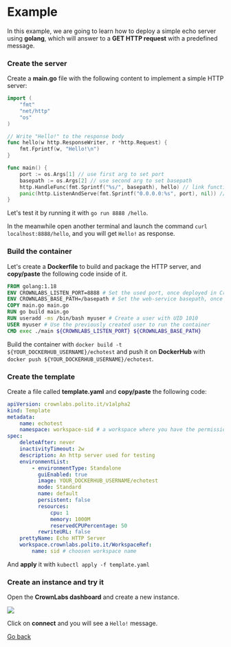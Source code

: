 # Example

In this example, we are going to learn how to deploy a simple echo server using **golang**, which will answer to a **GET HTTP request** with a predefined message.

### Create the server

Create a **main.go** file with the following content to implement a simple HTTP server:

```go
import (
	"fmt"
	"net/http"
	"os"
)

// Write "Hello!" to the response body
func hello(w http.ResponseWriter, r *http.Request) {
	fmt.Fprintf(w, "Hello!\n")
}

func main() {
	port := os.Args[1] // use first arg to set port
	basepath := os.Args[2] // use second arg to set basepath
	http.HandleFunc(fmt.Sprintf("%s/", basepath), hello) // link function to url path
	panic(http.ListenAndServe(fmt.Sprintf("0.0.0.0:%s", port), nil)) // start the web-server
}
```

Let's test it by running it with `go run 8888 /hello`.

In the meanwhile open another terminal and launch the command `curl localhost:8888/hello`, and you will get `Hello!` as response.

### Build the container

Let's create a **Dockerfile** to build and package the HTTP server, and **copy/paste** the following code inside of it.

```Dockerfile
FROM golang:1.18
ENV CROWNLABS_LISTEN_PORT=8888 # Set the used port, once deployed in CrownLabs this variable will be overrided with the value used by CrownLabs
ENV CROWNLABS_BASE_PATH=/basepath # Set the web-service basepath, once deployed in CrownLabs this variable will be overrided with the value used by CrownLabs
COPY main.go main.go
RUN go build main.go
RUN useradd -ms /bin/bash myuser # Create a user with UID 1010
USER myuser # Use the previously created user to run the container
CMD exec ./main ${CROWNLABS_LISTEN_PORT} ${CROWNLABS_BASE_PATH}
```

Build the container with `docker build -t ${YOUR_DOCKERHUB_USERNAME}/echotest` and push it on **DockerHub** with `docker push ${YOUR_DOCKERHUB_USERNAME}/echotest`.

### Create the template

Create a file called **template.yaml** and **copy/paste** the following code:

```yaml
apiVersion: crownlabs.polito.it/v1alpha2
kind: Template
metadata:
    name: echotest
    namespace: workspace-sid # a workspace where you have the permission to create templates
spec:
    deleteAfter: never
    inactivityTimeout: 2w
    description: An http server used for testing
    environmentList:
        - environmentType: Standalone
          guiEnabled: true
          image: YOUR_DOCKERHUB_USERNAME/echotest
          mode: Standard
          name: default
          persistent: false
          resources:
              cpu: 1
              memory: 1000M
              reservedCPUPercentage: 50
          rewriteURL: false
    prettyName: Echo HTTP Server
    workspace.crownlabs.polito.it/WorkspaceRef:
        name: sid # choosen workspace name
```

And **apply** it with `kubectl apply -f template.yaml`

### Create an instance and try it

Open the **CrownLabs dashboard** and create a new instance.

![](./img.png)

Click on **connect** and you will see a `Hello!` message.

[Go back](../README.md)
